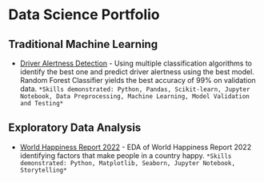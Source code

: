 # Data Science Portfolio

## Traditional Machine Learning 
* [Driver Alertness Detection](https://github.com/ToobaJamal/datascience-portfolio/blob/main/DriverAlertness.ipynb) - Using multiple classification algorithms to identify the best one and predict driver alertness using the best model. Random Forest Classifier yields the best accuracy of 99% on validation data.  ```*Skills demonstrated: Python, Pandas, Scikit-learn, Jupyter Notebook, Data Preprocessing, Machine Learning, Model Validation and Testing*```

## Exploratory Data Analysis
* [World Happiness Report 2022](https://github.com/ToobaJamal/datascience-portfolio/blob/main/worldhappinessreport.ipynb) - EDA of World Happiness Report 2022 identifying factors that make people in a country happy.  ```*Skills demonstrated: Python, Matplotlib, Seaborn, Jupyter Notebook, Storytelling*```

